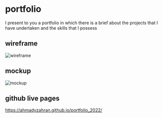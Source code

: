 # portfolio

I present to you a portfolio in which there is a brief about the projects that I have undertaken and the skills that I possess

## wireframe

![wireframe](https://user-images.githubusercontent.com/109509040/182710234-d132f52b-dc66-479a-83f6-81d3ee9517f5.png)


## mockup
![mockup](https://user-images.githubusercontent.com/109509040/182710243-b14b9b5f-0ed6-47ff-afad-250585055e27.png)


## github live pages     
https://ahmadyzahran.github.io/portfolio_2022/
